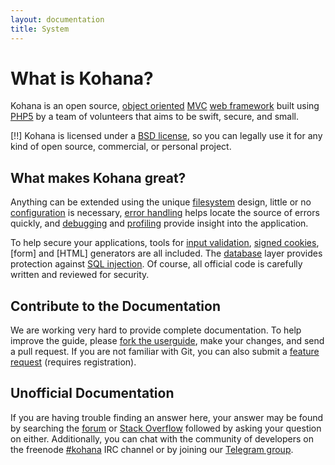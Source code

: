 ```yaml
---
layout: documentation
title: System
---
```

# What is Kohana?

Kohana is an open source, [object oriented](http://en.wikipedia.org/wiki/Object-oriented_programming) [MVC](http://en.wikipedia.org/wiki/Model–view–controller "Model View Controller") [web framework](http://en.wikipedia.org/wiki/Web_application_framework) built using [PHP5](http://php.net/manual/intro-whatis "PHP Hypertext Preprocessor") by a team of volunteers that aims to be swift, secure, and small.

[!!] Kohana is licensed under a [BSD license](https://github.com/koseven/koseven/blob/HEAD/LICENSE.md), so you can legally use it for any kind of open source, commercial, or personal project.

## What makes Kohana great?

Anything can be extended using the unique [filesystem](/documentation/system/files) design, little or no [configuration](/documentation/system/config) is necessary, [error handling](/documentation/system/errors) helps locate the source of errors quickly, and [debugging](/documentation/system/debugging) and [profiling](/documentation/system/profiling) provide insight into the application.

To help secure your applications, tools for [input validation](/documentation/system/security/validation), [signed cookies](/documentation/system/security/cookies), [form] and [HTML] generators are all included. The [database](/documentation/system/security/database) layer provides protection against [SQL injection](http://wikipedia.org/wiki/SQL_injection). Of course, all official code is carefully written and reviewed for security.

## Contribute to the Documentation

We are working very hard to provide complete documentation. To help improve the guide, please [fork the userguide](http://github.com/kohana/userguide), make your changes, and send a pull request. If you are not familiar with Git, you can also submit a [feature request](https://github.com/koseven/koseven/issues) (requires registration).

## Unofficial Documentation

If you are having trouble finding an answer here, your answer may be found by searching the [forum](http://forum.kohanaframework.org/) or [Stack Overflow](http://stackoverflow.com/questions/tagged/kohana) followed by asking your question on either.  Additionally, you can chat with the community of developers on the freenode [#kohana](/documentation/system/irc://irc.freenode.net/kohana) IRC channel or by joining our [Telegram group](https://telegram.me/koseven).

